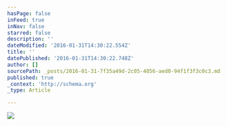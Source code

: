 ```yaml
---
hasPage: false
inFeed: true
inNav: false
starred: false
description: ''
dateModified: '2016-01-31T14:30:22.554Z'
title: ''
datePublished: '2016-01-31T14:30:22.748Z'
author: []
sourcePath: _posts/2016-01-31-7f35a49d-2c05-4056-aed0-94f1f3f3c0c3.md
published: true
_context: 'http://schema.org'
_type: Article

---
```

![](https://the-grid-user-content.s3-us-west-2.amazonaws.com/fbe55887-8e69-4ba0-916f-18ff39574f20.jpg)